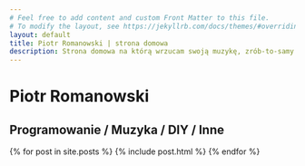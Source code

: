 ```yaml
---
# Feel free to add content and custom Front Matter to this file.
# To modify the layout, see https://jekyllrb.com/docs/themes/#overriding-theme-defaults
layout: default
title: Piotr Romanowski | strona domowa
description: Strona domowa na którą wrzucam swoją muzykę, zrób-to-samy i okołoprogramistyczne teksty
---
```


<h1 class="page-title">Piotr Romanowski</h1>

## Programowanie / Muzyka / DIY / Inne

<div>
  {% for post in site.posts %}
    {% include post.html %}
  {% endfor %}
</div>
